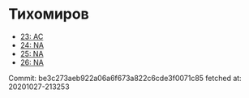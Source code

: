 # Тихомиров
- [23: AC](23.md)
- [24: NA](24.md)
- [25: NA](25.md)
- [26: NA](26.md)

Commit: be3c273aeb922a06a6f673a822c6cde3f0071c85
 fetched at: 20201027-213253
